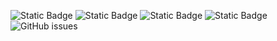 ![Static Badge](https://img.shields.io/badge/blacklists-60-000000) ![Static Badge](https://img.shields.io/badge/blacklisted-3068150-cc0000) ![Static Badge](https://img.shields.io/badge/whitelisted-2243-00CC00) ![Static Badge](https://img.shields.io/badge/streaming_blacklist-28107-000000) ![GitHub issues](https://img.shields.io/github/issues/fabriziosalmi/blacklists)
